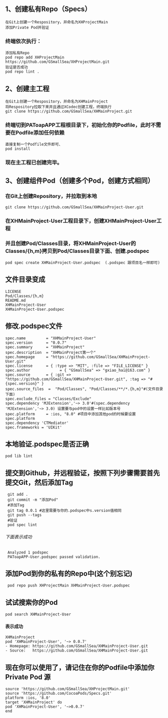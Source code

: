 ## 1、创建私有Repo（Specs）
    在Git上创建一个Respository，并命名为XHProjectMain
    添加Private Pod并验证 
### 终端依次执行：
    添加私有Repo
    pod repo add XHProjectMain https://github.com/GSmallSea/XHProjectMain.git
    验证是否成功
    pod repo lint .
## 2、创建主工程
    在Git上创建一个Respository，并命名为XHMainProject
    将Respository拉取下来并且通过XCodec创建工程，终端执行
    git clone https://github.com/GSmallSea/XHMainProject.git
### 终端切到PAToapAPP工程根目录下，初始化你的Podfile，此时不需要在Podfile添加任何依赖
    直接复制一个Podfile文件即可、
    pod install
### 现在主工程已创建完毕。
## 3、创建组件Pod（创建多个Pod，创建方式相同）
### 在Git上创建Repository，并拉取到本地
    git clone https://github.com/GSmallSea/XHMainProject-User.git
### 在XHMainProject-User工程目录下，创建XHMainProject-User工程
### 并且创建Pod/Classes目录，将XHMainProject-User的Classes/{h,m}拷贝到Pod/Classes目录下面、创建.podspec
    pod spec create XHMainProject-User.podspec  (.podspec 跟项目名一样即可)
## 文件目录变成
    LICENSE
    Pod/Classes/{h,m}
    README.md
    XHMainProject-User
    XHMainProject-User.podspec
## 修改.podspec文件
    spec.name         = "XHMainProject-User"
    spec.version      = "0.0.7"
    spec.summary      = "XHMainProject"
    spec.description  = "XHMainProject第一个" 
    spec.homepage     = "https://github.com/GSmallSea/XHMainProject-User.git"
    spec.license      = { :type => "MIT", :file => "FILE_LICENSE" }
    spec.author             = { "GSmallSea" => "gxiao_hai@163.com" }
    spec.source       = { :git => "https://github.com/GSmallSea/XHMainProject-User.git", :tag => "#{spec.version}" }
    spec.source_files  =  "Pod/Classes", "Pod/Classes/**/*.{h,m}"#(文件目录下面)
    spec.exclude_files = "Classes/Exclude"
    spec.dependency 'MJExtension','~> 3.0'#(spec.dependency 'MJExtension','~> 3.0) 设置要与pod中的设置一样比如版本号
    spec.platform     = :ios, "8.0" #项目中添加其他pod的时候要设置 spec.platform
    spec.dependency 'CTMediator'
    spec.frameworks = 'UIKit'
## 本地验证.podspec是否正确
    pod lib lint
## 提交到Github，并远程验证，按照下列步骤需要首先提交Git，然后添加Tag
     git add .
     git commit -m "添加Pod"
     #添加Tag
     git tag 0.0.1 #这里需要与你的.podspec中s.version值相同
     git push --tags
     #验证
     pod spec lint
###### 下面表示成功
     Analyzed 1 podspec
     PAToapAPP-User.podspec passed validation.
## 添加Pod到你的私有的Repo中(这个别忘记)
     pod repo push XHProjectMain XHMainProject-User.podspec
## 试试搜索你的Pod
    pod search XHMainProject-User
#### 表示成功
    XHMainProject
    pod 'XHMainProject-User', '~> 0.0.7'
    - Homepage: https://github.com/GSmallSea/XHMainProject-User.git
    - Source:   https://github.com/GSmallSea/XHMainProject-User.git
##  现在你可以使用了，请记住在你的Podfile中添加你Private Pod 源
    source 'https://github.com/GSmallSea/XHProjectMain.git'
    source 'https://github.com/CocoaPods/Specs.git'
    platform :ios, '8.0'
    target 'XHMainProject' do
    pod 'XHMainProject-User', '~>0.0.7'
    end




    
    
